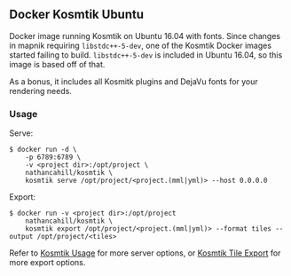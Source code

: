 ## Docker Kosmtik Ubuntu

Docker image running Kosmtik on Ubuntu 16.04 with fonts.
Since changes in mapnik requiring `libstdc++-5-dev`, one of the Kosmtik Docker images
started failing to build. `libstdc++-5-dev` is included in Ubuntu 16.04, so this
image is based off of that.

As a bonus, it includes all Kosmitk plugins and DejaVu fonts for your rendering needs.

### Usage

Serve:

```
$ docker run -d \
    -p 6789:6789 \
    -v <project dir>:/opt/project \
    nathancahill/kosmtik \
    kosmtik serve /opt/project/<project.(mml|yml)> --host 0.0.0.0
```

Export:

```
$ docker run -v <project dir>:/opt/project
    nathancahill/kosmtik \
    kosmtik export /opt/project/<project.(mml|yml)> --format tiles --output /opt/project/<tiles>
```

Refer to [Kosmtik Usage](https://github.com/kosmtik/kosmtik#usage) for more server options,
or [Kosmtik Tile Export](https://github.com/kosmtik/kosmtik-tiles-export/blob/master/index.js) for more export options.
